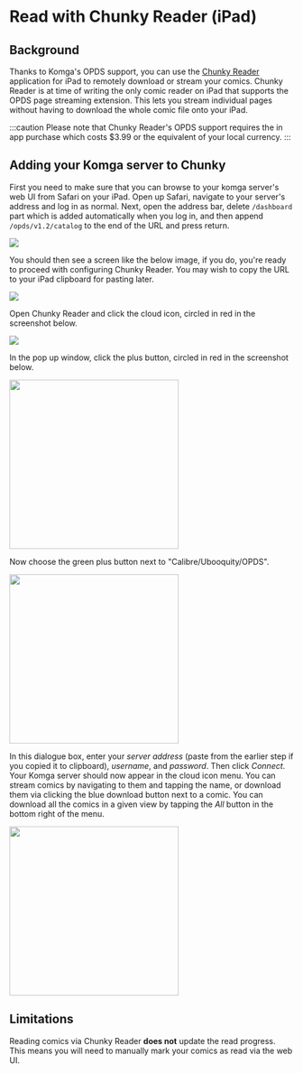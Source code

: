 # Read with Chunky Reader (iPad)

## Background

Thanks to Komga's OPDS support, you can use the [Chunky Reader](https://apps.apple.com/app/id663567628) application for iPad to remotely download or stream your comics. Chunky Reader is at time of writing the only comic reader on iPad that supports the OPDS page streaming extension. This lets you stream individual pages without having to download the whole comic file onto your iPad.

:::caution
Please note that Chunky Reader's OPDS support requires the in app purchase which costs $3.99 or the equivalent of your local currency.
:::

## Adding your Komga server to Chunky

First you need to make sure that you can browse to your komga server's web UI from Safari on your iPad. Open up Safari, navigate to your server's address and log in as normal. Next, open the address bar, delete `/dashboard` part which is added automatically when you log in, and then append `/opds/v1.2/catalog` to the end of the URL and press return.

<img src ="/assets/media/guides/chunky-setup/safari-check1.png"/>

You should then see a screen like the below image, if you do, you're ready to proceed with configuring Chunky Reader. You may wish to copy the URL to your iPad clipboard for pasting later.

<img src ="/assets/media/guides/chunky-setup/safari-check2.png" />

Open Chunky Reader and click the cloud icon, circled in red in the screenshot below.

<img src ="/assets/media/guides/chunky-setup/cloud-symbol.png"/>

In the pop up window, click the plus button, circled in red in the screenshot below.

<div class="text--center">
    <img src ="/assets/media/guides/chunky-setup/plus-button.png" width="300"/>
</div>

Now choose the green plus button next to "Calibre/Ubooquity/OPDS".

<div class="text--center">
    <img src ="/assets/media/guides/chunky-setup/opds-option.png" width="300"/>
</div>

In this dialogue box, enter your _server address_ (paste from the earlier step if you copied it to clipboard), _username_, and _password_. Then click _Connect_. Your Komga server should now appear in the cloud icon menu. You can stream comics by navigating to them and tapping the name, or download them via clicking the blue download button next to a comic. You can download all the comics in a given view by tapping the _All_ button in the bottom right of the menu.

<div class="text--center">
    <img src ="/assets/media/guides/chunky-setup/list-view.png" width="300" />
</div>

## Limitations

Reading comics via Chunky Reader **does not** update the read progress. This means you will need to manually mark your comics as read via the web UI.
